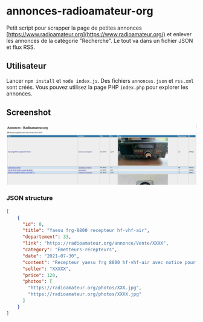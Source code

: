 
# annonces-radioamateur-org

Petit script pour scrapper la page de petites annonces [https://www.radioamateur.org](https://www.radioamateur.org/) et enlever les annonces de la catégorie "Recherche". Le tout va dans un fichier JSON et flux RSS.

## Utilisateur
Lancer `npm install` et `node index.js`. Des fichiers `annonces.json` et `rss.xml` sont créés.
Vous pouvez utilisez la page PHP `index.php` pour explorer les annonces.

## Screenshot
![index.php screenshot](.github/screen.jpg)

### JSON structure
```json
[
	{
      "id": 0,
      "title": "Yaesu frg-8800 recepteur hf-vhf-air",
      "departement": 33,
      "link": "https://radioamateur.org/annonce/Vente/XXXX",
      "category": "Émetteurs-récepteurs",
      "date": "2021-07-30",
      "content": "Recepteur yaesu frg 8800 hf-vhf-air avec notice pour collectionneurs en etat de marche.ou derriere il manque une trappe derriere ou il devait y avoir des piles peut etre pour des memoires mais je ne confirme pas car je ne connais pas trop en radio. vendu tel quel pour qui connais en l'etat. j'ai connecter un fil est j'ai entendu de radioamateurs sur la lsb. vendu /120 euros",
      "seller": "XXXXX",
      "price": 120,
      "photos": [
        "https://radioamateur.org/photos/XXX.jpg",
        "https://radioamateur.org/photos/XXXX.jpg"
      ]
    }
]
```

